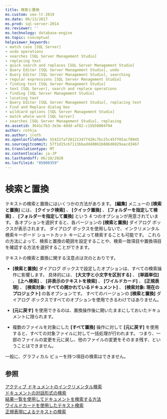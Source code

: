 ```yaml
---
title: 検索と置換
ms.custom: seo-lt-2019
ms.date: 06/13/2017
ms.prod: sql-server-2014
ms.reviewer: ''
ms.technology: database-engine
ms.topic: conceptual
helpviewer_keywords:
- match case [SQL Server]
- undo operations
- searches [SQL Server Management Studio]
- replacing text
- quick search and replaces [SQL Server Management Studio]
- Query Editor [SQL Server Management Studio], undo
- Query Editor [SQL Server Management Studio], searching
- regular expressions [SQL Server Management Studio]
- finding text [SQL Server Management Studio]
- text [SQL Server], search and replace operations
- finding [SQL Server Management Studio]
- locating text
- Query Editor [SQL Server Management Studio], replacing text
- Find and Replace dialog box
- wildcard options [SQL Server Management Studio]
- match whole word [SQL Server]
- searches [SQL Server Management Studio], replacing
ms.assetid: 3641c7b3-3e3e-4ddd-af82-c15b50004f94
author: rothja
ms.author: jroth
ms.openlocfilehash: 55422fa7201213477426c7bc25c45ff05acf8945
ms.sourcegitcommit: 57f1d15c67113bbadd40861b886d6929aacd3467
ms.translationtype: MT
ms.contentlocale: ja-JP
ms.lasthandoff: 06/18/2020
ms.locfileid: "85009359"
---
```

# <a name="search-and-replace"></a>検索と置換
  テキストの検索と置換にはいくつかの方法があります。 **[編集]** メニューの **[検索と置換]** には、 **[クイック検索]** 、 **[クイック置換]** 、 **[フォルダーを指定して検索]** 、 **[フォルダーを指定して置換]** という 4 つのオプションが用意されています。 各オプションを選択すると、各バージョンの **[検索と置換]** ダイアログ ボックスが表示されます。 ダイアログ ボックスを使用しないで、インクリメンタル検索キーボード ショートカット キーによって検索することも可能です。 これらの方法によって、検索と置換の範囲を設定することや、検索一致項目や置換項目を確認する方法を選択することができます。  
  
 テキストの検索と置換に関する注意点は次のとおりです。  
  
-   **[検索と置換]** ダイアログ ボックスで設定したオプションは、すべての検索操作に影響します。 具体的には、 **[大文字と小文字を区別する]** 、 **[単語単位]** 、 **[上へ検索]** 、 **[非表示のテキストを検索]** 、 **[ワイルドカード]** 、 **[正規表現]** 、 **[検索対象: すべての開かれているドキュメント]** 、 **[検索対象: 現在のプロジェクト]** の各オプションです。 すべてのバージョンの **[検索と置換]** ダイアログ ボックスですべてのオプションを使用できるわけではありません。  
  
-   **[元に戻す]** を使用できるのは、置換操作後に開いたままにしておいたドキュメントに限られます。  
  
-   複数のファイルを対象にした **[すべて置換]** 操作に対して **[元に戻す]** を使用すると、すべての対象ファイルに対して一括処理が行われます。 つまり、一部のファイルの変更を元に戻し、他のファイルの変更をそのまま残す、ということはできません。  
  
 一般に、グラフィカル ビューを持つ項目の検索はできません。  
  
## <a name="see-also"></a>参照  
 [アクティブ ドキュメントのインクリメンタル検索](search-an-active-document-incrementally.md)   
 [ドキュメントの対話形式の検索](search-documents-interactively.md)   
 [結果一覧を使用してドキュメントを検索する方法](search-documents-using-results-lists.md)   
 [ワイルドカードを使用したテキスト検索](search-text-with-wildcards.md)   
 [正規表現によるテキストの検索](search-text-with-regular-expressions.md)  
  
  
